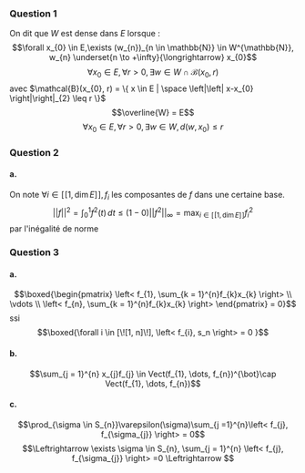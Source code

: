 ### Question 1
On dit que $W$ est dense dans $E$ lorsque : 
$$\forall x_{0} \in E,\exists (w_{n})_{n \in \mathbb{N}} \in W^{\mathbb{N}}, w_{n} \underset{n \to +\infty}{\longrightarrow} x_{0}$$
$$\forall x_{0} \in E, \forall r > 0, \exists w \in W \cap \mathcal{B}(x_{0}, r)$$
avec $\mathcal{B}(x_{0}, r) = \{ x  \in E | \space \left|\left| x-x_{0} \right|\right|_{2} \leq r \}$
$$\overline{W} = E$$
$$\forall x_{0} \in E, \forall r >0, \exists w \in W, d(w, x_{0})\leq r$$

### Question 2
#### a.
On note $\forall i \in [\![1, \dim E]\!], f_{i}$ les composantes de $f$ dans une certaine base.
$$\left|\left| f \right|\right|^{2}  = \int _{0}^{1}f^{2}(t) \, dt \leq (1-0)\left|\left| f^{2} \right|\right| _{\infty} = \max_{i \in [\![1, \dim E]\!]} f_{i} ^{2} $$
par l'inégalité de norme




### Question 3
#### a.
$$\boxed{\begin{pmatrix}
\left< f_{1}, \sum_{k = 1}^{n}f_{k}x_{k} \right>  \\
\vdots \\
\left< f_{n}, \sum_{k = 1}^{n}f_{k}x_{k} \right> 
\end{pmatrix} = 0}$$
ssi
$$\boxed{\forall i \in [\![1, n]\!], \left< f_{i}, s_n \right> = 0 }$$

#### b.
$$\sum_{j = 1}^{n} x_{j}f_{j} \in Vect(f_{1}, \dots, f_{n})^{\bot}\cap Vect(f_{1}, \dots, f_{n})$$

#### c.
$$\prod_{\sigma \in S_{n}}\varepsilon(\sigma)\sum_{j =1}^{n}\left< f_{j}, f_{\sigma_{j}} \right> = 0$$
$$\Leftrightarrow \exists \sigma \in S_{n}, \sum_{j = 1}^{n} \left< f_{j}, f_{\sigma_{j}} \right> =0 \Leftrightarrow $$